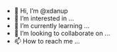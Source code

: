 - 👋 Hi, I’m @xdanup
- 👀 I’m interested in ...
- 🌱 I’m currently learning ...
- 💞️ I’m looking to collaborate on ...
- 📫 How to reach me ...

<!---
xdanup/xdanup is a ✨ special ✨ repository because its `README.md` (this file) appears on your GitHub profile.
You can click the Preview link to take a look at your changes.
--->
